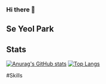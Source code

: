### Hi there 👋

## Se Yeol Park

## Stats
[![Anurag's GitHub stats](https://github-readme-stats.vercel.app/api?username=SeYeol00)](https://github.com/anuraghazra/github-readme-stats)
[![Top Langs](https://github-readme-stats.vercel.app/api/top-langs/?username=SeYeol00)](https://github.com/anuraghazra/github-readme-stats)


#Skills



